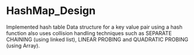 # HashMap_Design
Implemented hash table Data structure for a key value pair using a hash function also uses collision handling techniques such as SEPARATE CHAINING (using linked list), LINEAR PROBING and QUADRATIC PROBING (using Array).
